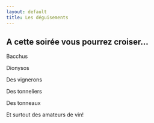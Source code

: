 ```yaml
---
layout: default
title: Les déguisements
---
```


## A cette soirée vous pourrez croiser...

Bacchus

Dionysos

Des vignerons

Des tonneliers

Des tonneaux

Et surtout des amateurs de vin!
